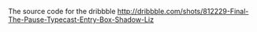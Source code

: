 The source code for the dribbble http://dribbble.com/shots/812229-Final-The-Pause-Typecast-Entry-Box-Shadow-Liz
